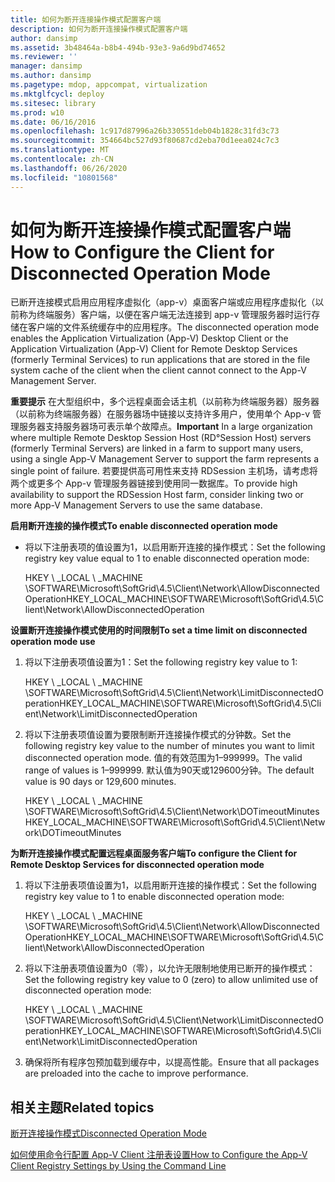 ```yaml
---
title: 如何为断开连接操作模式配置客户端
description: 如何为断开连接操作模式配置客户端
author: dansimp
ms.assetid: 3b48464a-b8b4-494b-93e3-9a6d9bd74652
ms.reviewer: ''
manager: dansimp
ms.author: dansimp
ms.pagetype: mdop, appcompat, virtualization
ms.mktglfcycl: deploy
ms.sitesec: library
ms.prod: w10
ms.date: 06/16/2016
ms.openlocfilehash: 1c917d87996a26b330551deb04b1828c31fd3c73
ms.sourcegitcommit: 354664bc527d93f80687cd2eba70d1eea024c7c3
ms.translationtype: MT
ms.contentlocale: zh-CN
ms.lasthandoff: 06/26/2020
ms.locfileid: "10801568"
---
```

# <span data-ttu-id="3bb9e-103">如何为断开连接操作模式配置客户端</span><span class="sxs-lookup"><span data-stu-id="3bb9e-103">How to Configure the Client for Disconnected Operation Mode</span></span>


<span data-ttu-id="3bb9e-104">已断开连接模式启用应用程序虚拟化（app-v）桌面客户端或应用程序虚拟化（以前称为终端服务）客户端，以便在客户端无法连接到 app-v 管理服务器时运行存储在客户端的文件系统缓存中的应用程序。</span><span class="sxs-lookup"><span data-stu-id="3bb9e-104">The disconnected operation mode enables the Application Virtualization (App-V) Desktop Client or the Application Virtualization (App-V) Client for Remote Desktop Services (formerly Terminal Services) to run applications that are stored in the file system cache of the client when the client cannot connect to the App-V Management Server.</span></span>

<span data-ttu-id="3bb9e-105">**重要提示** 在大型组织中，多个远程桌面会话主机（以前称为终端服务器）服务器（以前称为终端服务器）在服务器场中链接以支持许多用户，使用单个 App-v 管理服务器支持服务器场可表示单个故障点。</span><span class="sxs-lookup"><span data-stu-id="3bb9e-105">**Important** In a large organization where multiple Remote Desktop Session Host (RD°Session Host) servers (formerly Terminal Servers) are linked in a farm to support many users, using a single App-V Management Server to support the farm represents a single point of failure.</span></span> <span data-ttu-id="3bb9e-106">若要提供高可用性来支持 RDSession 主机场，请考虑将两个或更多个 App-v 管理服务器链接到使用同一数据库。</span><span class="sxs-lookup"><span data-stu-id="3bb9e-106">To provide high availability to support the RDSession Host farm, consider linking two or more App-V Management Servers to use the same database.</span></span>

 

**<span data-ttu-id="3bb9e-107">启用断开连接的操作模式</span><span class="sxs-lookup"><span data-stu-id="3bb9e-107">To enable disconnected operation mode</span></span>**

-   <span data-ttu-id="3bb9e-108">将以下注册表项的值设置为1，以启用断开连接的操作模式：</span><span class="sxs-lookup"><span data-stu-id="3bb9e-108">Set the following registry key value equal to 1 to enable disconnected operation mode:</span></span>

    <span data-ttu-id="3bb9e-109">HKEY \ _LOCAL \ _MACHINE \\SOFTWARE\\Microsoft\\SoftGrid\\4.5\\Client\\Network\\AllowDisconnectedOperation</span><span class="sxs-lookup"><span data-stu-id="3bb9e-109">HKEY\_LOCAL\_MACHINE\\SOFTWARE\\Microsoft\\SoftGrid\\4.5\\Client\\Network\\AllowDisconnectedOperation</span></span>

**<span data-ttu-id="3bb9e-110">设置断开连接操作模式使用的时间限制</span><span class="sxs-lookup"><span data-stu-id="3bb9e-110">To set a time limit on disconnected operation mode use</span></span>**

1.  <span data-ttu-id="3bb9e-111">将以下注册表项值设置为1：</span><span class="sxs-lookup"><span data-stu-id="3bb9e-111">Set the following registry key value to 1:</span></span>

    <span data-ttu-id="3bb9e-112">HKEY \ _LOCAL \ _MACHINE \\SOFTWARE\\Microsoft\\SoftGrid\\4.5\\Client\\Network\\LimitDisconnectedOperation</span><span class="sxs-lookup"><span data-stu-id="3bb9e-112">HKEY\_LOCAL\_MACHINE\\SOFTWARE\\Microsoft\\SoftGrid\\4.5\\Client\\Network\\LimitDisconnectedOperation</span></span>

2.  <span data-ttu-id="3bb9e-113">将以下注册表项值设置为要限制断开连接操作模式的分钟数。</span><span class="sxs-lookup"><span data-stu-id="3bb9e-113">Set the following registry key value to the number of minutes you want to limit disconnected operation mode.</span></span> <span data-ttu-id="3bb9e-114">值的有效范围为1–999999。</span><span class="sxs-lookup"><span data-stu-id="3bb9e-114">The valid range of values is 1–999999.</span></span> <span data-ttu-id="3bb9e-115">默认值为90天或129600分钟。</span><span class="sxs-lookup"><span data-stu-id="3bb9e-115">The default value is 90 days or 129,600 minutes.</span></span>

    <span data-ttu-id="3bb9e-116">HKEY \ _LOCAL \ _MACHINE \\SOFTWARE\\Microsoft\\SoftGrid\\4.5\\Client\\Network\\DOTimeoutMinutes</span><span class="sxs-lookup"><span data-stu-id="3bb9e-116">HKEY\_LOCAL\_MACHINE\\SOFTWARE\\Microsoft\\SoftGrid\\4.5\\Client\\Network\\DOTimeoutMinutes</span></span>

**<span data-ttu-id="3bb9e-117">为断开连接操作模式配置远程桌面服务客户端</span><span class="sxs-lookup"><span data-stu-id="3bb9e-117">To configure the Client for Remote Desktop Services for disconnected operation mode</span></span>**

1.  <span data-ttu-id="3bb9e-118">将以下注册表项值设置为1，以启用断开连接的操作模式：</span><span class="sxs-lookup"><span data-stu-id="3bb9e-118">Set the following registry key value to 1 to enable disconnected operation mode:</span></span>

    <span data-ttu-id="3bb9e-119">HKEY \ _LOCAL \ _MACHINE \\SOFTWARE\\Microsoft\\SoftGrid\\4.5\\Client\\Network\\AllowDisconnectedOperation</span><span class="sxs-lookup"><span data-stu-id="3bb9e-119">HKEY\_LOCAL\_MACHINE\\SOFTWARE\\Microsoft\\SoftGrid\\4.5\\Client\\Network\\AllowDisconnectedOperation</span></span>

2.  <span data-ttu-id="3bb9e-120">将以下注册表项值设置为0（零），以允许无限制地使用已断开的操作模式：</span><span class="sxs-lookup"><span data-stu-id="3bb9e-120">Set the following registry key value to 0 (zero) to allow unlimited use of disconnected operation mode:</span></span>

    <span data-ttu-id="3bb9e-121">HKEY \ _LOCAL \ _MACHINE \\SOFTWARE\\Microsoft\\SoftGrid\\4.5\\Client\\Network\\LimitDisconnectedOperation</span><span class="sxs-lookup"><span data-stu-id="3bb9e-121">HKEY\_LOCAL\_MACHINE\\SOFTWARE\\Microsoft\\SoftGrid\\4.5\\Client\\Network\\LimitDisconnectedOperation</span></span>

3.  <span data-ttu-id="3bb9e-122">确保将所有程序包预加载到缓存中，以提高性能。</span><span class="sxs-lookup"><span data-stu-id="3bb9e-122">Ensure that all packages are preloaded into the cache to improve performance.</span></span>

## <span data-ttu-id="3bb9e-123">相关主题</span><span class="sxs-lookup"><span data-stu-id="3bb9e-123">Related topics</span></span>


[<span data-ttu-id="3bb9e-124">断开连接操作模式</span><span class="sxs-lookup"><span data-stu-id="3bb9e-124">Disconnected Operation Mode</span></span>](disconnected-operation-mode.md)

[<span data-ttu-id="3bb9e-125">如何使用命令行配置 App-V Client 注册表设置</span><span class="sxs-lookup"><span data-stu-id="3bb9e-125">How to Configure the App-V Client Registry Settings by Using the Command Line</span></span>](how-to-configure-the-app-v-client-registry-settings-by-using-the-command-line.md)

 

 





